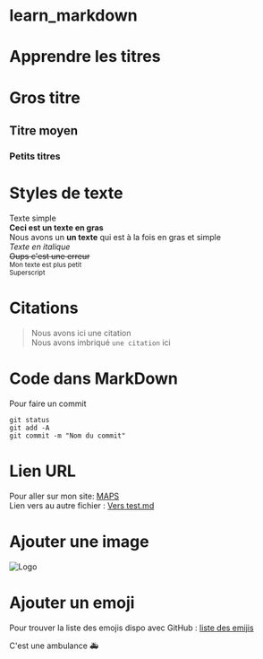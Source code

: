 # learn_markdown

# Apprendre les titres
# Gros titre 
## Titre moyen
### Petits titres


# Styles de texte
Texte simple  
**Ceci est un texte en gras**  
Nous avons un __un texte__ qui est à la fois en gras et simple  
*Texte en italique*  
~~Oups c'est une erreur~~  
<sub>Mon texte est plus petit</sub>  
<sup>Superscript</sup>  
  
 # Citations
 > Nous avons ici une citation  
 Nous avons imbriqué `une citation` ici
   
   
 # Code dans MarkDown
   
 Pour faire un commit
 
 ```
 git status 
 git add -A
 git commit -m "Nom du commit"
 ```
   
 # Lien URL
 
 Pour aller sur mon site: [MAPS](https://www.google.com/maps)  
 Lien vers au autre fichier : [Vers test.md](test.md)
   
 # Ajouter une image  
 
 ![Logo](https://expleo.com/global/fr/wp-content/uploads/2019/02/expleo-logo-and-tagline.png)
 
 
 # Ajouter un emoji
 
 Pour trouver la liste des emojis dispo avec GitHub : [liste des emijis](https://github.com/yodamad/gitlab-emoji)
 
 
 C'est une ambulance :ambulance:  
 
 
 
 
 
 
 
 
 
 